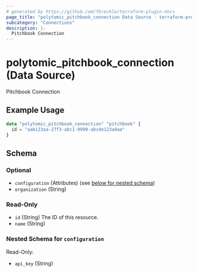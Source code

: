 ```yaml
---
# generated by https://github.com/fbreckle/terraform-plugin-docs
page_title: "polytomic_pitchbook_connection Data Source - terraform-provider-polytomic"
subcategory: "Connections"
description: |-
  Pitchbook Connection
---
```


# polytomic_pitchbook_connection (Data Source)

Pitchbook Connection

## Example Usage

```terraform
data "polytomic_pitchbook_connection" "pitchbook" {
  id = "aab123aa-27f3-abc1-9999-abcde123a4aa"
}
```

<!-- schema generated by tfplugindocs -->
## Schema

### Optional

- `configuration` (Attributes) (see [below for nested schema](#nestedatt--configuration))
- `organization` (String)

### Read-Only

- `id` (String) The ID of this resource.
- `name` (String)

<a id="nestedatt--configuration"></a>
### Nested Schema for `configuration`

Read-Only:

- `api_key` (String)


